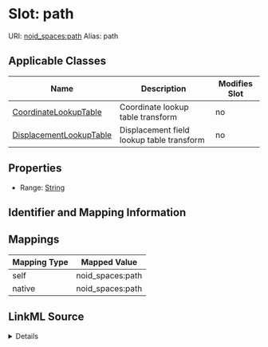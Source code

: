 

# Slot: path 



URI: [noid_spaces:path](https://github.com/nclack/noid/schemas/space.v0.context.jsonldpath)
Alias: path

<!-- no inheritance hierarchy -->





## Applicable Classes

| Name | Description | Modifies Slot |
| --- | --- | --- |
| [CoordinateLookupTable](CoordinateLookupTable.md) | Coordinate lookup table transform |  no  |
| [DisplacementLookupTable](DisplacementLookupTable.md) | Displacement field lookup table transform |  no  |







## Properties

* Range: [String](String.md)





## Identifier and Mapping Information








## Mappings

| Mapping Type | Mapped Value |
| ---  | ---  |
| self | noid_spaces:path |
| native | noid_spaces:path |




## LinkML Source

<details>
```yaml
name: path
alias: path
domain_of:
- DisplacementLookupTable
- CoordinateLookupTable
range: string

```
</details>
